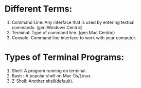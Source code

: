 # Different Terms:
1. Command Line: Any interface that is used by entering textual commands. (gen.Windows Centric)
2. Terminal: Type of command line. (gen.Mac Centric)
3. Console: Command line interface to work with your computer.
# Types of Terminal Programs:
1. Shell: A program running on terminal.
2. Bash : A popular shell on Mac Os/Linux.
3. Z-Shell: Another shell(default).
